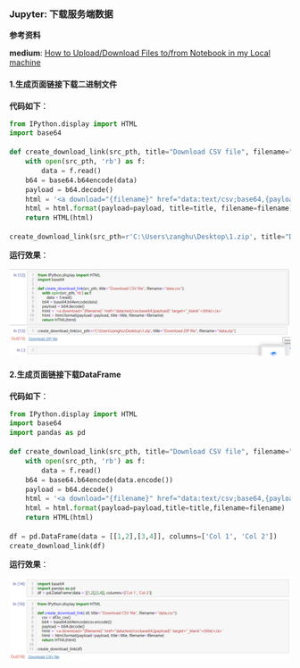 ### Jupyter: 下载服务端数据

**参考资料**

**medium**: [How to Upload/Download Files to/from Notebook in my Local machine](https://medium.com/@charles2588/how-to-upload-download-files-to-from-notebook-in-my-local-machine-6a4e65a15767)

#### 1.生成页面链接下载二进制文件

**代码如下**：

```python
from IPython.display import HTML
import base64

def create_download_link(src_pth, title="Download CSV file", filename="data.csv"):
    with open(src_pth, 'rb') as f:
        data = f.read()
    b64 = base64.b64encode(data)
    payload = b64.decode()
    html = '<a download="{filename}" href="data:text/csv;base64,{payload}" target="_blank">{title}</a>'
    html = html.format(payload=payload, title=title, filename=filename)
    return HTML(html)

create_download_link(src_pth=r'C:\Users\zanghu\Desktop\1.zip', title="Download ZIP file", filename="data.zip")
```

**运行效果**：

![](/assets/python058_02.png)

#### 2.生成页面链接下载DataFrame

**代码如下**：

```python
from IPython.display import HTML
import base64  
import pandas as pd  

def create_download_link(src_pth, title="Download CSV file", filename="data.csv"):  
    with open(src_pth, 'rb') as f:
        data = f.read()
    b64 = base64.b64encode(data.encode())
    payload = b64.decode()
    html = '<a download="{filename}" href="data:text/csv;base64,{payload}" target="_blank">{title}</a>'
    html = html.format(payload=payload,title=title,filename=filename)
    return HTML(html)

df = pd.DataFrame(data = [[1,2],[3,4]], columns=['Col 1', 'Col 2'])
create_download_link(df)
```

**运行效果**：

![](/assets/python058_01.png)



